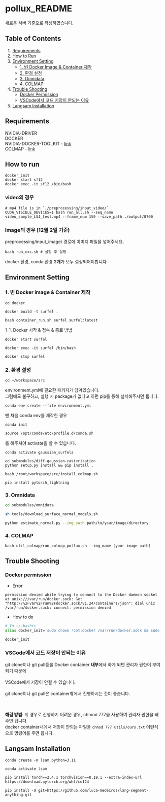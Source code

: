 # pollux_README
새로운 서버 기준으로 작성하였습니다.

## Table of Contents
1. [Requirements](#requirements)
2. [How to Run](#how-to-run)
3. [Environment Setting](#environment-setting)
    - [1. 빈 Docker Image & Container 제작](#1-빈-docker-image--container-제작)
    - [2. 환경 설정](#2-환경-설정)
    - [3. Omnidata](#3-omnidata)
    - [4. COLMAP](#4-colmap)
4. [Trouble Shooting](#trouble-shooting)
    - [Docker Permission](#docker-permission)
    - [VSCode에서 코드 저장이 안되는 이유](#vscode에서-코드-저장이-안되는-이유)
5. [Langsam Installation](#langsam-installation)

## Requirements
NVIDIA-DRIVER <br>
DOCKER <br>
NVIDIA-DOCKER-TOOLKIT - [link](https://docs.nvidia.com/datacenter/cloud-native/container-toolkit/latest/install-guide.html#installing-with-apt) <br>
COLMAP - [link](https://colmap.github.io/install.html#linux)


## How to run
```
docker_init
docker start sf12
docker exec -it sf12 /bin/bash
```

### video의 경우
```
# mp4 file is in `./preprocessing/input_video/`
CUDA_VISIBLE_DEVICES=1 bash run_all.sh --seq_name video_sample_LSJ_test.mp4 --frame_num 150 --save_path ./output/0700
```

### image의 경우 (12월 2일 기준)
preprocessing/input_image/ 경로에 이미지 파일을 넣어주세요.
```
bash run_exc.sh # 설정 후 실행
```
docker 환경, conda 환경 **2개**가 모두 설정되어야합니다.  

## Environment Setting
### 1. 빈 Docker image & Container 제작
```
cd docker
```
```
docker build -t surfel .
```
```
bash container_run.sh surfel surfel:latest
```
1-1. Docker 시작 & 접속 & 종료 방법
```
docker start surfel
```
```
docker exec -it surfel /bin/bash
```
```
docker stop surfel
```

### 2. 환경 설정
```shell
cd ~/workspace/src
```
environment.yml에 필요한 패키지가 담겨있습니다.<br>
그럼에도 불구하고, 실행 시 package가 없다고 하면 pip를 통해 설치해주시면 됩니다.
```shell
conda env create --file environment.yml
```
맨 처음 conda env를 제작한 경우
```shell
conda init
```
```shell
source /opt/conda/etc/profile.d/conda.sh
```
를 해주셔야 activate을 할 수 있습니다.


```shell
conda activate gaussian_surfels
```
```shell
cd submodules/diff-gaussian-rasterization
python setup.py install && pip install .
```
```shell
bash /root/workspace/src/install_colmap.sh
```
```
pip install pytorch_lightning
```

### 3. Omnidata
```sh
cd submodules/omnidata
```
```sh
sh tools/download_surface_normal_models.sh
```
```sh
python estimate_normal.py --img_path path/to/your/image/directory
```

### 4. COLMAP

```
bash util_colmap/run_colmap_pollux.sh --img_name [your image path]
```

## Trouble Shooting
### Docker permission
- Error
```
permission denied while trying to connect to the Docker daemon socket at unix:///var/run/docker.sock: Get "http://%2Fvar%2Frun%2Fdocker.sock/v1.24/containers/json": dial unix /var/run/docker.sock: connect: permission denied
```
- How to do
```sh
# In ~/.bashrc
alias docker_init='sudo chown root:docker /var/run/docker.sock && sudo chmod 666 /var/run/docker.sock'
```
```sh
docker_init
```

### VSCode에서 코드 저장이 안되는 이유
git clone이나 git pull등을 Docker container **내부**에서 하게 되면 관리자 권한이 부여되기 때문에
<br><br>
VSCode에서 저장이 안될 수 있습니다.
<br><br>
git clone이나 git pull은 container밖에서 진행하시는 것이 좋습니다.

<br><br>
**해결 방법**: 위 경우로 진행하기 어려운 경우, chmod 777을 사용하여 관리자 권한을 빼주면 됩니다.<br>
docker container내에서 저장이 안되는 파일을 `chmod 777 utils/ours.txt` 이런식으로 명령어를 주면 됩니다.

## Langsam Installation
```
conda create -n lsam python=3.11
```
```
conda activate lsam
```
```
pip install torch==2.4.1 torchvision==0.19.1 --extra-index-url https://download.pytorch.org/whl/cu124
```
```
pip install -U git+https://github.com/luca-medeiros/lang-segment-anything.git
```
